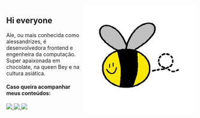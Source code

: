 <img src="logo.png" width="300px" min-width="300px" max-width="300px" align="right" alt="Logo alessandrizes">

<h2>Hi everyone</h2>

<p>Ale, ou mais conhecida como alessandrizes, é desenvolvedora frontend e engenheira da computação. Super apaixonada em chocolate, na queen Bey e na cultura asiática.</p>

<h4>Caso queira acompanhar meus conteúdos:</h4> 

<div align="left">
  <a href="https://www.instagram.com/alessandrizes/" alt="Instagram">
    <img src="https://img.shields.io/badge/-Instagram-fae703?style=for-the-badge&logo=Instagram&logoColor=000000"/>
  </a>
  
  <a href="https://www.linkedin.com/in/alessandrizes" alt="Linkedin">
    <img src="https://img.shields.io/badge/-Linkedin-fae703?style=for-the-badge&logo=Linkedin&logoColor=000000"/>
  </a>
  
  <a href="https://twitter.com/alessandrizes" alt="Twitter">
    <img src="https://img.shields.io/badge/-Twitter-fae703?style=for-the-badge&logo=Twitter&logoColor=000000"/>
  </a>
</div>
